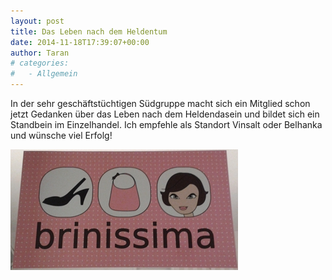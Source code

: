 ```yaml
---
layout: post
title: Das Leben nach dem Heldentum
date: 2014-11-18T17:39:07+00:00
author: Taran
# categories:
#   - Allgemein
---
```


In der sehr geschäftstüchtigen Südgruppe macht sich ein Mitglied schon jetzt Gedanken über das Leben nach dem Heldendasein und bildet sich ein Standbein im Einzelhandel. Ich empfehle als Standort Vinsalt oder Belhanka und wünsche viel Erfolg!

![Brinissima](/assets/img/post-brinissima-klein.jpg)
